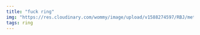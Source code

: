 ```yaml
---
title: "fuck ring"
img: "https://res.cloudinary.com/wommy/image/upload/v1588274597/RBJ/metal/3_s16hnz.jpg"
tags: ring
---
```

